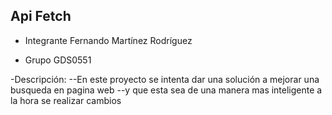 ## Api Fetch

- Integrante
Fernando Martínez Rodríguez

- Grupo 
GDS0551

-Descripción:
--En este proyecto se intenta dar una solución a mejorar una busqueda en pagina web 
--y que esta sea de una manera mas inteligente a la hora se realizar cambios


